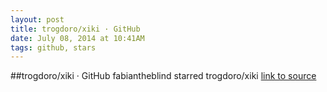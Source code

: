 ```yaml
---
layout: post
title: trogdoro/xiki · GitHub
date: July 08, 2014 at 10:41AM
tags: github, stars
---
```

##trogdoro/xiki · GitHub
fabiantheblind starred trogdoro/xiki
[link to source](http://ift.tt/QP1fh9) 
